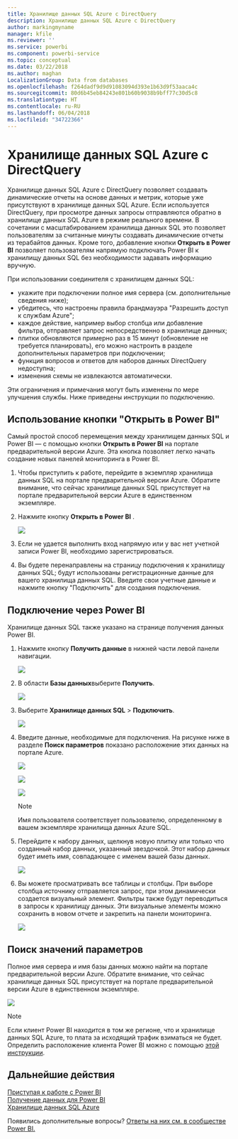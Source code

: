```yaml
---
title: Хранилище данных SQL Azure с DirectQuery
description: Хранилище данных SQL Azure с DirectQuery
author: markingmyname
manager: kfile
ms.reviewer: ''
ms.service: powerbi
ms.component: powerbi-service
ms.topic: conceptual
ms.date: 03/22/2018
ms.author: maghan
LocalizationGroup: Data from databases
ms.openlocfilehash: f264dadf9d9d91083094d393e1b63d9f53aaca4c
ms.sourcegitcommit: 80d6b45eb84243e801b60b9038b9bff77c30d5c8
ms.translationtype: HT
ms.contentlocale: ru-RU
ms.lasthandoff: 06/04/2018
ms.locfileid: "34722366"
---
```

# <a name="azure-sql-data-warehouse-with-directquery"></a>Хранилище данных SQL Azure с DirectQuery
Хранилище данных SQL Azure с DirectQuery позволяет создавать динамические отчеты на основе данных и метрик, которые уже присутствуют в хранилище данных SQL Azure. Если используется DirectQuery, при просмотре данных запросы отправляются обратно в хранилище данных SQL Azure в режиме реального времени. В сочетании с масштабированием хранилища данных SQL это позволяет пользователям за считанные минуты создавать динамические отчеты из терабайтов данных. Кроме того, добавление кнопки **Открыть в Power BI** позволяет пользователям напрямую подключать Power BI к хранилищу данных SQL без необходимости задавать информацию вручную.

При использовании соединителя с хранилищем данных SQL:

* укажите при подключении полное имя сервера (см. дополнительные сведения ниже);
* убедитесь, что настроены правила брандмауэра "Разрешить доступ к службам Azure";
* каждое действие, например выбор столбца или добавление фильтра, отправляет запрос непосредственно в хранилище данных;
* плитки обновляются примерно раз в 15 минут (обновление не требуется планировать),  его можно настроить в разделе дополнительных параметров при подключении;
* функция вопросов и ответов для наборов данных DirectQuery недоступна;
* изменения схемы не извлекаются автоматически.

Эти ограничения и примечания могут быть изменены по мере улучшения службы. Ниже приведены инструкции по подключению.

## <a name="using-the-open-in-power-bi-button"></a>Использование кнопки "Открыть в Power BI"
Самый простой способ перемещения между хранилищем данных SQL и Power BI — с помощью кнопки **Открыть в Power BI** на портале предварительной версии Azure. Эта кнопка позволяет легко начать создание новых панелей мониторинга в Power BI.

1. Чтобы приступить к работе, перейдите в экземпляр хранилища данных SQL на портале предварительной версии Azure. Обратите внимание, что сейчас хранилище данных SQL присутствует на портале предварительной версии Azure в единственном экземпляре.
2. Нажмите кнопку **Открыть в Power BI** .
   
    ![](media/service-azure-sql-data-warehouse-with-direct-connect/openinpowerbi.png)
3. Если не удается выполнить вход напрямую или у вас нет учетной записи Power BI, необходимо зарегистрироваться.
4. Вы будете перенаправлены на страницу подключения к хранилищу данных SQL; будут использованы регистрационные данные для вашего хранилища данных SQL. Введите свои учетные данные и нажмите кнопку "Подключить" для создания подключения.

## <a name="connecting-through-power-bi"></a>Подключение через Power BI
Хранилище данных SQL также указано на странице получения данных Power BI. 

1. Нажмите кнопку **Получить данные** в нижней части левой панели навигации.  
   
    ![](media/service-azure-sql-data-warehouse-with-direct-connect/getdatabutton.png)
2. В области **Базы данных**выберите **Получить**.
   
    ![](media/service-azure-sql-data-warehouse-with-direct-connect/databases.png)
3. Выберите **Хранилище данных SQL** \> **Подключить**.
   
    ![](media/service-azure-sql-data-warehouse-with-direct-connect/azuresqldatawarehouseconnect.png)
4. Введите данные, необходимые для подключения. На рисунке ниже в разделе **Поиск параметров** показано расположение этих данных на портале Azure.
   
    ![](media/service-azure-sql-data-warehouse-with-direct-connect/servername.png)
   
    ![](media/service-azure-sql-data-warehouse-with-direct-connect/servernamewithadvanced.png)
   
    ![](media/service-azure-sql-data-warehouse-with-direct-connect/username.png)
   
   > [!NOTE]
   > Имя пользователя соответствует пользователю, определенному в вашем экземпляре хранилища данных Azure SQL.
   > 
   > 
5. Перейдите к набору данных, щелкнув новую плитку или только что созданный набор данных, указанный звездочкой. Этот набор данных будет иметь имя, совпадающее с именем вашей базы данных.
   
    ![](media/service-azure-sql-data-warehouse-with-direct-connect/dataset2.png)
6. Вы можете просматривать все таблицы и столбцы. При выборе столбца источнику отправляется запрос, при этом динамически создается визуальный элемент. Фильтры также будут переводиться в запросы к хранилищу данных. Эти визуальные элементы можно сохранить в новом отчете и закрепить на панели мониторинга.
   
    ![](media/service-azure-sql-data-warehouse-with-direct-connect/explore3.png)

## <a name="finding-parameter-values"></a>Поиск значений параметров
Полное имя сервера и имя базы данных можно найти на портале предварительной версии Azure. Обратите внимание, что сейчас хранилище данных SQL присутствует на портале предварительной версии Azure в единственном экземпляре.

![](media/service-azure-sql-data-warehouse-with-direct-connect/azureportal.png)

> [!NOTE]
> Если клиент Power BI находится в том же регионе, что и хранилище данных SQL Azure, то плата за исходящий трафик взиматься не будет. Определить расположение клиента Power BI можно с помощью [этой инструкции](https://docs.microsoft.com/power-bi/service-admin-where-is-my-tenant-located).
>

## <a name="next-steps"></a>Дальнейшие действия
[Приступая к работе с Power BI](service-get-started.md)  
[Получение данных для Power BI](service-get-data.md)  
[Хранилище данных SQL Azure](https://azure.microsoft.com/documentation/services/sql-data-warehouse/)  

Появились дополнительные вопросы? [Ответы на них см. в сообществе Power BI.](http://community.powerbi.com/)